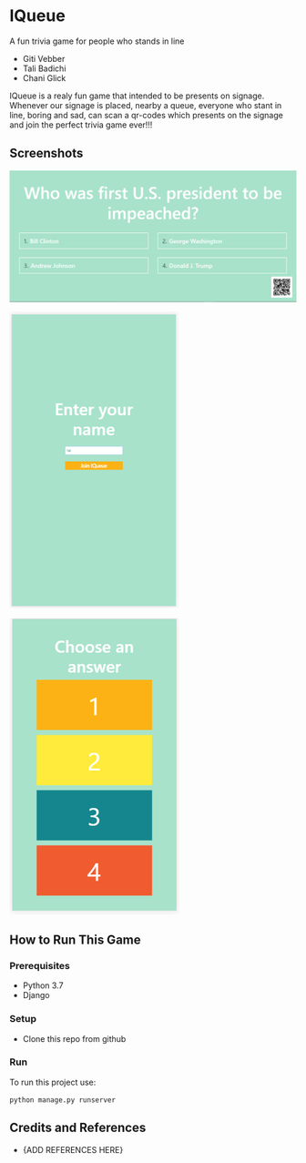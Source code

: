 # IQueue
A fun trivia game for people who stands in line

* Giti Vebber
* Tali Badichi
* Chani Glick

IQueue is a realy fun game that intended to be presents on signage. Whenever our signage is placed, nearby a queue, everyone who stant in line, boring and sad, can scan a qr-codes which presents on the signage and join the perfect trivia game ever!!! 

## Screenshots

![The Signage](screenshots/main.png)

![Join The Game](screenshots/player_welcome.png)

![The Chaices](screenshots/player_choices.png)

## How to Run This Game

### Prerequisites
* Python 3.7 
* Django

### Setup
* Clone this repo from github

### Run

To run this project use:

    python manage.py runserver

## Credits and References
* {ADD REFERENCES HERE}

